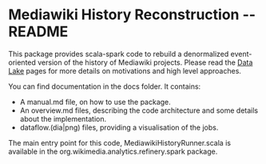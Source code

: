 # Mediawiki History Reconstruction -- README

This package provides scala-spark code to rebuild a denormalized
event-oriented version of the history of Mediawiki projects.
Please read the [Data Lake](https://wikitech.wikimedia.org/wiki/Analytics/Data_Lake)
pages for more details on motivations and high level approaches.

You can find documentation in the docs folder. It contains:
* A manual.md file, on how to use the package.
* An overview.md files, describing the code architecture
  and some details about the implementation.
* dataflow.(dia|png) files, providing a visualisation of the jobs.

The main entry point for this code, MediawikiHistoryRunner.scala is available
in the org.wikimedia.analytics.refinery.spark package.